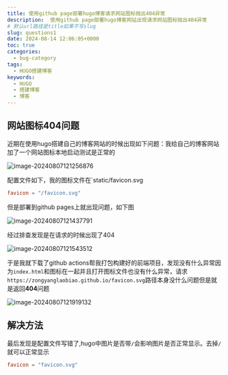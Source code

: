 ```yaml
---
title: 使用github page部署hugo博客请求网站图标抛出404异常
description:  使用github page部署hugo博客网站出现请求网站图标抛出404异常
# 默认url路径是title如果不写slug
slug: questions1
date: 2024-08-14 12:06:05+0000
toc: true
categories:
  - bug-category
tags:
  - HUGO搭建博客
keywords:
  - HUGO
  - 搭建博客
  - 博客
---
```


## 网站图标404问题

近期在使用hugo搭建自己的博客网站的时候出现如下问题：我给自己的博客网站加了一个网站图标本地启动测试是正常的

![image-20240807121256876](img/questions/1/image-20240807121256876.png)

配置文件如下，我的图标文件在`static/favicon.svg

```toml
favicon = "/favicon.svg"
```

但是部署到github pages上就出现问题，如下图

![image-20240807121437791](img/questions/1/image-20240807121437791.png)

经过排查发现是在请求的时候出现了404

![image-20240807121543512](img/questions/1/image-20240807121543512.png)

于是我就下载了github  actions帮我打包构建好的前端项目，发现没有什么异常因为`index.html`和图标在一起并且打开图标文件也没有什么异常，请求`https://zongyanglaobiao.github.io/favicon.svg`路径本身没什么问题但是就是返回**404**问题

![image-20240807121919132](img/questions/1/image-20240807121919132.png)

## 解决方法

最后发现是配置文件写错了,hugo中图片是否带`/`会影响图片是否正常显示。去掉`/`就可以正常显示

```toml
favicon = "favicon.svg"
```